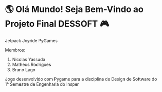 # 🌎 Olá Mundo! Seja Bem-Vindo ao Projeto Final DESSOFT 🎮
Jetpack Joyride PyGames

Membros:
1. Nicolas Yassuda
2. Matheus Rodrigues
3. Bruno Lago

Jogo desenvolvido com Pygame para a disciplina de Design de Software do 1° Semestre de Engenharia do Insper
